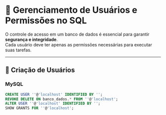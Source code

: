 # 🔐 Gerenciamento de Usuários e Permissões no SQL

O controle de acesso em um banco de dados é essencial para garantir **segurança e integridade**.  
Cada usuário deve ter apenas as permissões necessárias para executar suas tarefas.

---

## 👤 Criação de Usuários

### MySQL
```sql
CREATE USER ''@'localhost' IDENTIFIED BY '';
REVOKE DELETE ON banco_dados.* FROM ''@'localhost';
ALTER USER ''@'localhost' IDENTIFIED BY '';
SHOW GRANTS FOR ''@'localhost';


```

